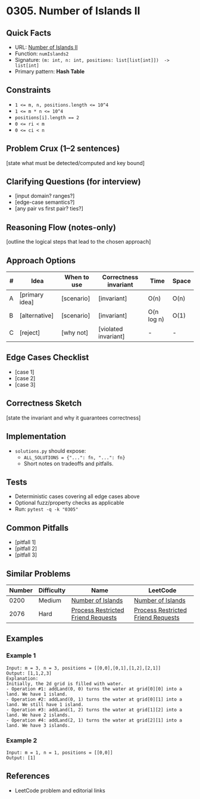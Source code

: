 # 0305. Number of Islands II

## Quick Facts

- URL: [Number of Islands II](https://leetcode.com/problems/number-of-islands-ii/)
- Function: `numIslands2`
- Signature: `(m: int, n: int, positions: list[list[int]])  -> list[int]`
- Primary pattern: **Hash Table**

## Constraints

- `1 <= m, n, positions.length <= 10^4`
- `1 <= m * n <= 10^4`
- `positions[i].length == 2`
- `0 <= ri < m`
- `0 <= ci < n`

## Problem Crux (1–2 sentences)

[state what must be detected/computed and key bound]

## Clarifying Questions (for interview)

- [input domain? ranges?]
- [edge-case semantics?]
- [any pair vs first pair? ties?]

## Reasoning Flow (notes-only)

[outline the logical steps that lead to the chosen approach]

## Approach Options

| #   | Idea           | When to use | Correctness invariant | Time       | Space |
| --- | -------------- | ----------- | --------------------- | ---------- | ----- |
| A   | [primary idea] | [scenario]  | [invariant]           | O(n)       | O(n)  |
| B   | [alternative]  | [scenario]  | [invariant]           | O(n log n) | O(1)  |
| C   | [reject]       | [why not]   | [violated invariant]  | -          | -     |

## Edge Cases Checklist

- [case 1]
- [case 2]
- [case 3]

## Correctness Sketch

[state the invariant and why it guarantees correctness]

## Implementation

- `solutions.py` should expose:
    - `ALL_SOLUTIONS = {"...": fn, "...": fn}`
    - Short notes on tradeoffs and pitfalls.

## Tests

- Deterministic cases covering all edge cases above
- Optional fuzz/property checks as applicable
- Run: `pytest -q -k "0305"`

## Common Pitfalls

- [pitfall 1]
- [pitfall 2]
- [pitfall 3]

## Similar Problems

| Number | Difficulty | Name                                                                                       | LeetCode                                                                                                |
| ------ | ---------- | ------------------------------------------------------------------------------------------ | ------------------------------------------------------------------------------------------------------- |
| 0200   | Medium     | [Number of Islands](../0200-number-of-islands/readme.md)                                   | [Number of Islands](https://leetcode.com/problems/number-of-islands/)                                   |
| 2076   | Hard       | [Process Restricted Friend Requests](../2076-process-restricted-friend-requests/readme.md) | [Process Restricted Friend Requests](https://leetcode.com/problems/process-restricted-friend-requests/) |

## Examples

### Example 1

```text
Input: m = 3, n = 3, positions = [[0,0],[0,1],[1,2],[2,1]]
Output: [1,1,2,3]
Explanation:
Initially, the 2d grid is filled with water.
- Operation #1: addLand(0, 0) turns the water at grid[0][0] into a land. We have 1 island.
- Operation #2: addLand(0, 1) turns the water at grid[0][1] into a land. We still have 1 island.
- Operation #3: addLand(1, 2) turns the water at grid[1][2] into a land. We have 2 islands.
- Operation #4: addLand(2, 1) turns the water at grid[2][1] into a land. We have 3 islands.
```

### Example 2

```text
Input: m = 1, n = 1, positions = [[0,0]]
Output: [1]
```

## References

- LeetCode problem and editorial links
